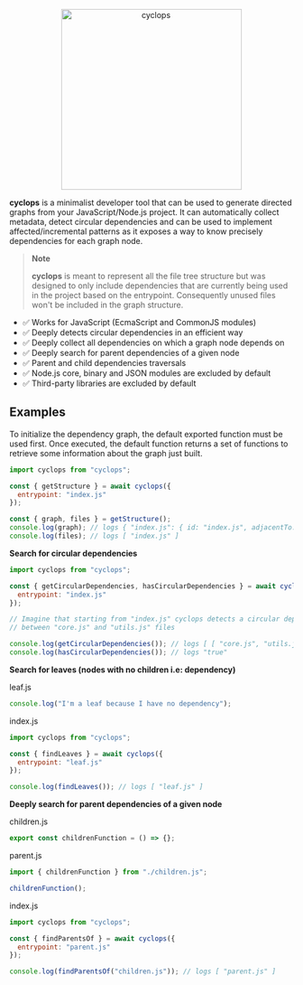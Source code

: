 <p align="center">
	<img alt="cyclops" src="https://user-images.githubusercontent.com/43391199/176795254-531273fc-5496-4f39-86f0-88b9cae3287d.png" width="320">
</p>

**cyclops** is a minimalist developer tool that can be used to generate directed graphs from your JavaScript/Node.js project. It can automatically collect metadata, detect circular dependencies and can be used to implement affected/incremental patterns as it exposes a way to know precisely dependencies for each graph node.

> **Note**
>
> **cyclops** is meant to represent all the file tree structure but was designed to only include dependencies that are currently being used in the project based on the entrypoint. Consequently unused files won't be included in the graph structure.

* ✅ Works for JavaScript (EcmaScript and CommonJS modules)
* ✅ Deeply detects circular dependencies in an efficient way
* ✅ Deeply collect all dependencies on which a graph node depends on  
* ✅ Deeply search for parent dependencies of a given node
* ✅ Parent and child dependencies traversals
* ✅ Node.js core, binary and JSON modules are excluded by default
* ✅ Third-party libraries are excluded by default

## Examples

To initialize the dependency graph, the default exported function must be used first.
Once executed, the default function returns a set of functions to retrieve some
information about the graph just built.

```javascript
import cyclops from "cyclops";

const { getStructure } = await cyclops({
  entrypoint: "index.js"
});

const { graph, files } = getStructure();
console.log(graph); // logs { "index.js": { id: "index.js", adjacentTo: [], body: {...} } };
console.log(files); // logs [ "index.js" ]
```

**Search for circular dependencies**
```javascript
import cyclops from "cyclops";

const { getCircularDependencies, hasCircularDependencies } = await cyclops({
  entrypoint: "index.js"
});

// Imagine that starting from "index.js" cyclops detects a circular dependency
// between "core.js" and "utils.js" files

console.log(getCircularDependencies()); // logs [ [ "core.js", "utils.js" ] ]
console.log(hasCircularDependencies()); // logs "true"
```

**Search for leaves (nodes with no children i.e: dependency)**

leaf.js
```javascript
console.log("I'm a leaf because I have no dependency");
```

index.js
```javascript
import cyclops from "cyclops";

const { findLeaves } = await cyclops({
  entrypoint: "leaf.js"
});

console.log(findLeaves()); // logs [ "leaf.js" ]
```

**Deeply search for parent dependencies of a given node**

children.js
```javascript
export const childrenFunction = () => {};
```

parent.js
```javascript
import { childrenFunction } from "./children.js";

childrenFunction();
```

index.js
```javascript
import cyclops from "cyclops";

const { findParentsOf } = await cyclops({
  entrypoint: "parent.js"
});

console.log(findParentsOf("children.js")); // logs [ "parent.js" ]
```